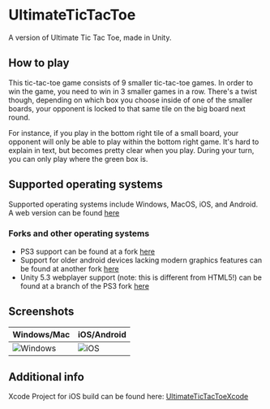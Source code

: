 # UltimateTicTacToe

A version of Ultimate Tic Tac Toe, made in Unity.

## How to play
This tic-tac-toe game consists of 9 smaller tic-tac-toe games. In order to win the game, you need to win in 3 smaller games in a row. There's a twist though, depending on which box you choose inside of one of the smaller boards, your opponent is locked to that same tile on the big board next round.

For instance, if you play in the bottom right tile of a small board, your opponent will only be able to play within the bottom right game. It's hard to explain in text, but becomes pretty clear when you play. During your turn, you can only play where the green box is.

## Supported operating systems
Supported operating systems include Windows, MacOS, iOS, and Android. A web version can be found [here](https://romangarms.com/UltimateTicTacToe/index.html)

### Forks and other operating systems
- PS3 support can be found at a fork [here](https://github.com/Romano-Garmez/UltimateTicTacToePS3)
- Support for older android devices lacking modern graphics features can be found at another fork [here](https://github.com/CNSeattle/UltimateTicTacToe)
- Unity 5.3 webplayer support (note: this is different from HTML5!) can be found at a branch of the PS3 fork [here](https://github.com/Romano-Garmez/UltimateTicTacToePS3/tree/unity-5.3)

## Screenshots
| Windows/Mac     | iOS/Android       |
| -------------- | -------------- |
| ![Windows](https://i.imgur.com/jWrY3s3.jpg)   | ![iOS](https://i.imgur.com/80Ue9Vz.png)    |

## Additional info
Xcode Project for iOS build can be found here: [UltimateTicTacToeXcode](https://github.com/Romano-Garmez/UltimateTicTacToeXcode)
